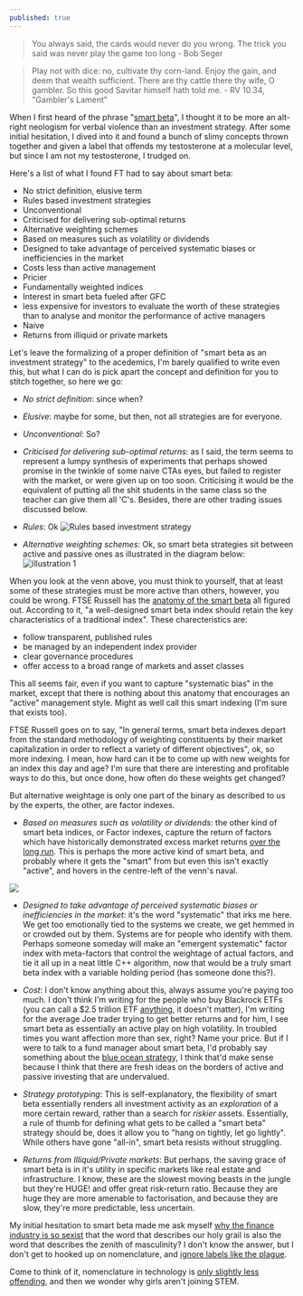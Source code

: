 ```yaml
---
published: true
---
```


> You always said, the cards would never do you wrong. The trick you said was never play the game too long - Bob Seger

> Play not with dice: no, cultivate thy corn-land. Enjoy the gain, and deem that wealth sufficient.
There are thy cattle there thy wife, O gambler. So this good Savitar himself hath told me. - RV 10.34, "Gambler's Lament"


When I first heard of the phrase "[smart beta](http://lexicon.ft.com/Term?term=smart-beta)", I thought it to be more an alt-right neologism for verbal violence than an investment strategy. After some initial hesitation, I dived into it and found a bunch of slimy concepts thrown together and given a label that offends my testosterone at a molecular level, but since I am not my testosterone, I trudged on.

Here's a list of what I found FT had to say about smart beta:

- No strict definition, elusive term
- Rules based investment strategies 
- Unconventional
- Criticised for delivering sub-optimal returns 
- Alternative weighting schemes 
- Based on measures such as volatility or dividends
- Designed to take advantage of perceived systematic biases or inefficiencies in the market
- Costs less than active management
- Pricier
- Fundamentally weighted indices
- Interest in smart beta fueled after GFC
- less expensive for investors to evaluate the worth of these strategies than to analyse and monitor the performance of active managers
- Naive
- Returns from illiquid or private markets

Let's leave the formalizing of a proper definition of "smart beta as an investment strategy" to the acedemics, I'm barely qualified to write even this, but what I can do is pick apart the concept and definition for you to stitch together, so here we go:

+ _No strict definition_: since when?

+ _Elusive_: maybe for some, but then, not all strategies are for everyone.

+ _Unconventional_: So?

+ _Criticised for delivering sub-optimal returns_: as I said, the term seems to represent a lumpy synthesis of experiments that perhaps showed promise in the twinkle of some naive CTAs eyes, but failed to register with the market, or were given up on too soon. Criticising it would be the equivalent of putting all the shit students in the same class so the teacher can give them all 'C's.
Besides, there are other trading issues discussed below.

+ _Rules_: Ok 
![Rules based investment strategy](https://thumbs.gfycat.com/GrizzledDisguisedBongo-size_restricted.gif)

+ _Alternative weighting schemes_: Ok, so smart beta strategies sit between active and passive ones as illustrated in the diagram below:
![illustration 1](http://www.ftserussell.com/sites/default/files/anatomy-smart-beta-fig1.png)

When you look at the venn above, you must think to yourself, that at least some of these strategies must be more active than others, however, you could be wrong. FTSE Russell has the [anatomy of the smart beta](http://www.ftserussell.com/files/research/anatomy-smart-beta) all figured out. According to it, "a well-designed smart beta index should retain the key characteristics of a traditional index". These charecteristics are:

- follow transparent, published rules
- be managed by an independent index provider
- clear governance procedures
- offer access to a broad range of markets and asset classes

This all seems fair, even if you want to capture "systematic bias" in the market, except that there is nothing about this anatomy that encourages an "active" management style. Might as well call this smart indexing (I'm sure that exists too). 

FTSE Russell goes on to say, "In general terms, smart beta indexes depart from the standard methodology of weighting constituents by their market capitalization in order to reflect a variety of different objectives", ok, so more indexing. I mean, how hard can it be to come up with new weights for an index this day and age? I'm sure that there are interesting and profitable ways to do this, but once done, how often do these weights get changed?

But alternative weightage is only one part of the binary as described to us by the experts, the other, are factor indexes. 

+ _Based on measures such as volatility or dividends_: the other kind of smart beta indices, or Factor indexes, capture the return of factors which have historically demonstrated excess market returns [over the long run](https://www.msci.com/factor-indexes). This is perhaps the more active kind of smart beta, and probably where it gets the "smart" from but even this isn't exactly "active", and hovers in the centre-left of the venn's naval.

![](http://www.ftserussell.com/sites/default/files/anatomy-smart-beta-fig3.png)

+ _Designed to take advantage of perceived systematic biases or inefficiencies in the market_: it's the word "systematic" that irks me here. We get too emotionally tied to the systems we create, we get hemmed in or crowded out by them. Systems are for people who identify with them.
Perhaps someone someday will make an "emergent systematic" factor index with meta-factors that control the weightage of actual factors, and tie it all up in a neat little C++ algorithm, now that would be a truly smart beta index with a variable holding period (has someone done this?).
 
+ _Cost_: I don't know anything about this, always assume you're paying too much. I don't think I'm writing for the people who buy Blackrock ETFs (you can call a $2.5 trillion ETF [anything](https://www.ishares.com/), it doesn't matter),  I'm writing for the average Joe trader trying to get better returns and for him, I see smart beta as essentially an active play on high volatility. In troubled times you want affection more than sex, right? Name your price. But if I were to talk to a fund manager about smart beta, I'd probably say something about the [blue ocean strategy](https://en.wikipedia.org/wiki/Blue_Ocean_Strategy), I think that'd make sense because I think that  there are fresh ideas on the borders of active and passive investing that are undervalued.

+ _Strategy prototyping_: This is self-explanatory, the flexibility of smart beta essentially renders all investment activity as an _exploration_ of a more certain reward, rather than a search for _riskier_ assets. Essentially, a rule of thumb for defining what gets to be called a "smart beta" strategy should be, does it allow you to "hang on tightly, let go lightly". While others have gone "all-in", smart beta resists without struggling.

+ _Returns from Illiquid/Private markets_: But perhaps, the saving grace of smart beta is in it's utility in specific markets like real estate and infrastructure. I know, these are the slowest moving beasts in the jungle but they're HUGE! and offer great risk-return ratio. Because they are huge they are more amenable to factorisation, and because they are slow, they're more predictable, less uncertain. 

My initial hesitation to smart beta made me ask myself [why the finance industry is so sexist](https://www.cbsnews.com/news/why-is-the-finance-industry-so-sexist/) that the word that describes our holy grail is also the word that describes the zenith of masculinity? I don't know the answer, but I don't get to hooked up on nomenclature, and [ignore labels like the plague](https://www.verywellmind.com/what-is-the-halo-effect-2795906).

Come to think of it, nomenclature in technology is [only slightly less offending](https://en.wikipedia.org/wiki/Software_release_life_cycle), and then we wonder why girls aren't joining STEM.
